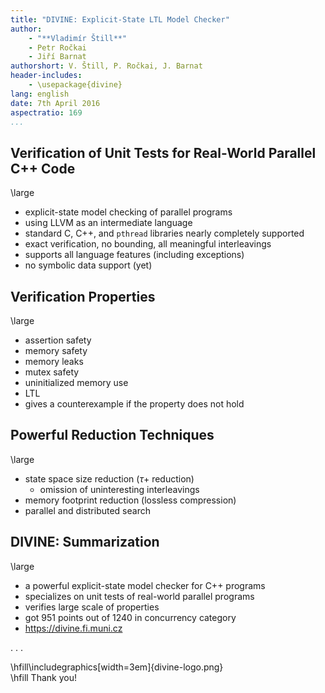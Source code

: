 ```yaml
---
title: "DIVINE: Explicit-State LTL Model Checker"
author:
    - "**Vladimír Štill**"
    - Petr Ročkai
    - Jiří Barnat
authorshort: V. Štill, P. Ročkai, J. Barnat
header-includes:
    - \usepackage{divine}
lang: english
date: 7th April 2016
aspectratio: 169
...
```


## Verification of Unit Tests for Real-World Parallel C++ Code

\large

*   explicit-state model checking of parallel programs
*   using LLVM as an intermediate language
*   standard C, C++, and `pthread` libraries nearly completely supported
*   exact verification, no bounding, all meaningful interleavings
*   supports all language features (including exceptions)
*   no symbolic data support (yet)

## Verification Properties

\large

*   assertion safety
*   memory safety
*   memory leaks
*   mutex safety
*   uninitialized memory use
*   LTL
*   gives a counterexample if the property does not hold

## Powerful Reduction Techniques

\large

*   state space size reduction ($\tau+$ reduction)
    *   omission of uninteresting interleavings
*   memory footprint reduction (lossless compression)
*   parallel and distributed search

## DIVINE: Summarization

\large

*   a powerful explicit-state model checker for C++ programs
*   specializes on unit tests of real-world parallel programs
*   verifies large scale of properties
*   got 951 points out of 1240 in concurrency category
*   <https://divine.fi.muni.cz>

. . .

\hfill\includegraphics[width=3em]{divine-logo.png}\
\hfill Thank you!
